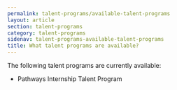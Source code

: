 ```yaml
---
permalink: talent-programs/available-talent-programs
layout: article
section: talent-programs
category: talent-programs
sidenav: talent-programs-available-talent-programs
title: What talent programs are available?
---
```


The following talent programs are currently available: 
* Pathways Internship Talent Program
